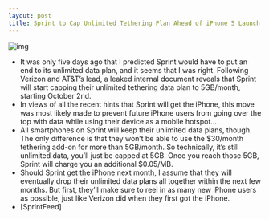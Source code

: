 ```yaml
---
layout: post
title: Sprint to Cap Unlimited Tethering Plan Ahead of iPhone 5 Launch
---
```

![img](http://media.idownloadblog.com/wp-content/uploads/2011/09/Sprint-Drops-Unlimited-Tethering.png)
* It was only five days ago that I predicted Sprint would have to put an end to its unlimited data plan, and it seems that I was right. Following Verizon and AT&T’s lead, a leaked internal document reveals that Sprint will start capping their unlimited tethering data plan to 5GB/month, starting October 2nd.
* In views of all the recent hints that Sprint will get the iPhone, this move was most likely made to prevent future iPhone users from going over the top with data while using their device as a mobile hotspot…
* All smartphones on Sprint will keep their unlimited data plans, though. The only difference is that they won’t be able to use the $30/month tethering add-on for more than 5GB/month. So technically, it’s still unlimited data, you’ll just be capped at 5GB. Once you reach those 5GB, Sprint will charge you an additional $0.05/MB.
* Should Sprint get the iPhone next month, I assume that they will eventually drop their unlimited data plans all together within the next few months. But first, they’ll make sure to reel in as many new iPhone users as possible, just like Verizon did when they first got the iPhone.
* [SprintFeed]

